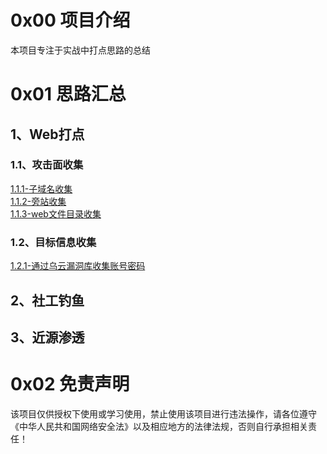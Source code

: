 # 0x00 项目介绍
本项目专注于实战中打点思路的总结

# 0x01 思路汇总
## 1、Web打点
### 1.1、攻击面收集
[1.1.1-子域名收集](./1-Web打点/子域名收集.md)  
[1.1.2-旁站收集](./1-Web打点/旁站收集.md)  
[1.1.3-web文件目录收集](./1-Web打点/web文件目录收集.md)  
### 1.2、目标信息收集
[1.2.1-通过乌云漏洞库收集账号密码](./1-Web打点/通过乌云漏洞库收集账号密码.md)  

## 2、社工钓鱼

## 3、近源渗透

# 0x02 免责声明
该项目仅供授权下使用或学习使用，禁止使用该项目进行违法操作，请各位遵守《中华人民共和国网络安全法》以及相应地方的法律法规，否则自行承担相关责任！
